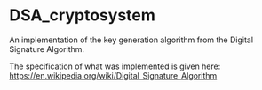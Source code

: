 # DSA_cryptosystem
An implementation of the key generation algorithm from the Digital Signature Algorithm.

The specification of what was implemented is given here: https://en.wikipedia.org/wiki/Digital_Signature_Algorithm
